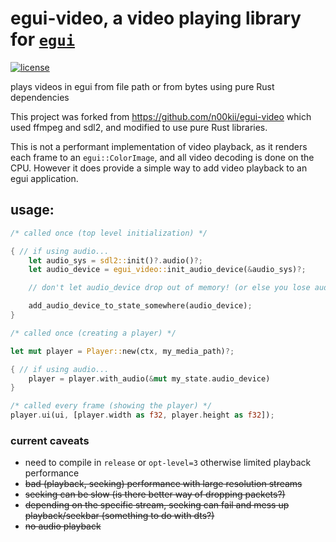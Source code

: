 # egui-video, a video playing library for [`egui`](https://github.com/emilk/egui)
[![license](https://img.shields.io/badge/license-MIT-blue.svg)](https://github.com/n00kii/egui-video/blob/main/README.md)

plays videos in egui from file path or from bytes using pure Rust dependencies

This project was forked from https://github.com/n00kii/egui-video which used ffmpeg and sdl2,
and modified to use pure Rust libraries.

This is not a performant implementation of video playback, as it renders each frame to an `egui::ColorImage`, and all
video decoding is done on the CPU. However it does provide a simple way to add video playback to an egui application.

## usage:
```rust
/* called once (top level initialization) */

{ // if using audio...
    let audio_sys = sdl2::init()?.audio()?;
    let audio_device = egui_video::init_audio_device(&audio_sys)?;

    // don't let audio_device drop out of memory! (or else you lose audio)

    add_audio_device_to_state_somewhere(audio_device);
}
```
```rust
/* called once (creating a player) */

let mut player = Player::new(ctx, my_media_path)?;

{ // if using audio...
    player = player.with_audio(&mut my_state.audio_device)
}
```
```rust
/* called every frame (showing the player) */
player.ui(ui, [player.width as f32, player.height as f32]);
```
### current caveats
 - need to compile in `release` or `opt-level=3` otherwise limited playback performance
 - ~~bad (playback, seeking) performance with large resolution streams~~
 - ~~seeking can be slow (is there better way of dropping packets?)~~
 - ~~depending on the specific stream, seeking can fail and mess up playback/seekbar (something to do with dts?)~~
 - ~~no audio playback~~
